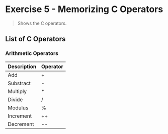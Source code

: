 # Exercise 5 - Memorizing C Operators
> Shows the C operators.

## List of C Operators

### Arithmetic Operators
Description | Operator 
---------|-------------
Add | +
Substract | - 
Multiply | * 
Divide | / 
Modulus | %
Increment | ++
Decrement | --
